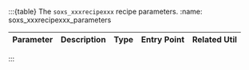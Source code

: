 :::{table} The `soxs_xxxrecipexxx` recipe parameters.
:name: soxs_xxxrecipexxx_parameters

| Parameter                   | Description                                                  | Type  | Entry Point   | Related Util                                   |
| --------------------------- | ------------------------------------------------------------ | ----- | ------------- | ---------------------------------------------- |


:::
